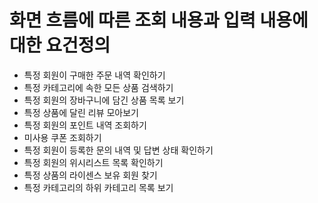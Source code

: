 # 화면 흐름에 따른 조회 내용과 입력 내용에 대한 요건정의

- 특정 회원이 구매한 주문 내역 확인하기 
- 특정 카테고리에 속한 모든 상품 검색하기
- 특정 회원의 장바구니에 담긴 상품 목록 보기 
- 특정 상품에 달린 리뷰 모아보기 
- 특정 회원의 포인트 내역 조회하기 
- 미사용 쿠폰 조회하기 
- 특정 회원이 등록한 문의 내역 및 답변 상태 확인하기 
- 특정 회원의 위시리스트 목록 확인하기 
- 특정 상품의 라이센스 보유 회원 찾기 
- 특정 카테고리의 하위 카테고리 목록 보기